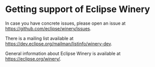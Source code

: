 # Getting support of Eclipse Winery

In case you have concrete issues, please open an issue at https://github.com/eclipse/winery/issues.

There is a mailing list available at https://dev.eclipse.org/mailman/listinfo/winery-dev.

General information about Eclipse Winery is available at https://eclipse.org/winery/.
